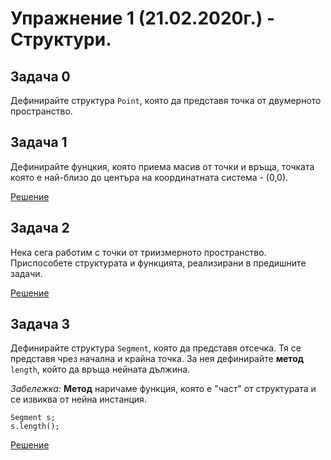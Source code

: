 # Упражнение 1 (21.02.2020г.) - Структури.

## Задача 0
Дефинирайте структура `Point`, която да представя точка от двумерното пространство.

## Задача 1
Дефинирайте фунцкия, която приема масив от точки и връща, точката която е най-близо до центъра на координатната система - (0,0).

[Решение](./task1.cpp)

## Задача 2
Нека сега работим с точки от триизмерното пространство. Приспособете структурата и функцията, реализирани в предишните задачи.

[Решение](./task2.cpp)

## Задача 3
Дефинирайте структура `Segment`, която да представя отсечка. Тя се представя чрез начална и крайна точка. За нея дефинирайте **метод** `length`, който да връща нейната дължина.

_Забележка:_ **Метод** наричаме функция, която е "част" от структурата и се извиква от нейна инстанция. 

```
Segment s;
s.length();
```

[Решение](./task3.cpp)